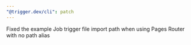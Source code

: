 ```yaml
---
"@trigger.dev/cli": patch
---
```


Fixed the example Job trigger file import path when using Pages Router with no path alias
